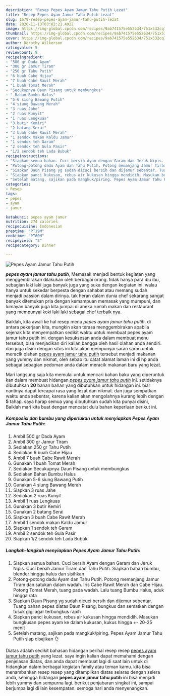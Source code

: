 ```yaml
---
description: "Resep Pepes Ayam Jamur Tahu Putih Lezat"
title: "Resep Pepes Ayam Jamur Tahu Putih Lezat"
slug: 1679-resep-pepes-ayam-jamur-tahu-putih-lezat
date: 2020-11-13T03:02:21.492Z
image: https://img-global.cpcdn.com/recipes/9ab741575e552634/751x532cq70/pepes-ayam-jamur-tahu-putih-foto-resep-utama.jpg
thumbnail: https://img-global.cpcdn.com/recipes/9ab741575e552634/751x532cq70/pepes-ayam-jamur-tahu-putih-foto-resep-utama.jpg
cover: https://img-global.cpcdn.com/recipes/9ab741575e552634/751x532cq70/pepes-ayam-jamur-tahu-putih-foto-resep-utama.jpg
author: Dorothy Wilkerson
ratingvalue: 5
reviewcount: 9
recipeingredient:
- "500 gr Dada Ayam"
- "300 gr Jamur Tiram"
- "250 gr Tahu Putih"
- "6 buah Cabe Hijau"
- "7 buah Cabe Rawit Merah"
- "1 buah Tomat Merah"
- "Secukupnya Daun Pisang untuk membungkus"
- " Bahan Bumbu Halus"
- "5-6 siung Bawang Putih"
- "4 siung Bawang Merah"
- "3 ruas Jahe"
- "2 ruas Kunyit"
- "1 ruas Lengkuas"
- "3 butir Kemiri"
- "2 batang Serai"
- "3 buah Cabe Rawit Merah"
- "1 sendok makan Kaldu Jamur"
- "1 sendok teh Garam"
- "2 sendok teh Gula Pasir"
- "1/2 sendok teh Lada Bubuk"
recipeinstructions:
- "Siapkan semua bahan. Cuci bersih Ayam dengan Garam dan Jeruk Nipis. Cuci bersih Jamur Tiram dan Tahu Putih. Siapkan bahan bumbu, blender hingga halus dan sisihkan"
- "Potong-potong dadu Ayam dan Tahu Putih. Potong memanjang Jamur Tiram dan satukan dalam wadah. Iris Cabe Rawit Merah dan Cabe Hijau. Potong Tomat Merah, tuang pada wadah. Lalu tuang Bumbu Halus, aduk hingga rata"
- "Siapkan Daun Pisang yg sudah dicuci bersih dan dijemur sebentar. Tuang bahan pepes diatas Daun Pisang, bungkus dan sematkan dengan tusuk gigi agar terbungkus rapih"
- "Siapkan panci kukusan, rebus air kukusan hingga mendidih. Masukan bungkusan pepes ayam ke dalam kukusan, kukus hingga +- 20-25 menit"
- "Setelah matang, sajikan pada mangkuk/piring. Pepes Ayam Jamur Tahu Putih siap disajikan 👌"
categories:
- Resep
tags:
- pepes
- ayam
- jamur

katakunci: pepes ayam jamur 
nutrition: 274 calories
recipecuisine: Indonesian
preptime: "PT19M"
cooktime: "PT60M"
recipeyield: "2"
recipecategory: Dinner

---
```



![Pepes Ayam Jamur Tahu Putih](https://img-global.cpcdn.com/recipes/9ab741575e552634/751x532cq70/pepes-ayam-jamur-tahu-putih-foto-resep-utama.jpg)

<b><i>pepes ayam jamur tahu putih</i></b>, Memasak menjadi bentuk kegiatan yang menggembirakan dilakukan oleh berbagai orang. tidak hanya para ibu ibu, sebagian laki laki juga banyak juga yang suka dengan kegiatan ini. walau hanya untuk sekedar berpesta dengan sahabat atau memang sudah menjadi passion dalam dirinya. tak heran dalam dunia chef sekarang sangat banyak ditemukan pria dengan kemampuan memasak yang mumpuni, dan lumayan banyak juga kita jumpai di aneka rumah makan dan restaurant yang mempunyai koki laki laki sebagai chef terbaik nya.



Baiklah, kita awali ke hal resep menu <i>pepes ayam jamur tahu putih</i>. di antara pekerjaan kita, mungkin akan terasa menggembirakan apabila sejenak kita menyempatkan sedikit waktu untuk membuat pepes ayam jamur tahu putih ini. dengan kesuksesan anda dalam membuat menu tersebut, bisa menjadikan diri kalian bangga oleh hasil olahan anda sendiri. dan juga disini dengan situs ini kita akan mempunyai saran saran untuk meracik olahan <u>pepes ayam jamur tahu putih</u> tersebut menjadi makanan yang yummy dan nikmat, oleh sebab itu catat alamat laman ini di hp anda sebagai sebagian pedoman anda dalam meracik makanan baru yang lezat.


Mari langsung saja kita memulai untuk mencari bahan baku yang diperuntuk kan dalam membuat hidangan <u><i>pepes ayam jamur tahu putih</i></u> ini. setidaknya dibutuhkan <b>20</b> bahan bahan yang dibutuhkan untuk hidangan ini. biar nantinya dapat tercapai rasa yang lezat dan nikmat. dan juga sempatkan waktu anda sebentar, karena kalian akan mengolahnya kurang lebih dengan <b>5</b> tahap. saya harap semua yang dibutuhkan sudah kita punyai disini, Baiklah mari kita buat dengan mencatat dulu bahan keperluan berikut ini.

<!--inarticleads1-->

##### Komposisi dan bumbu yang diperlukan untuk menyiapkan Pepes Ayam Jamur Tahu Putih:

1. Ambil 500 gr Dada Ayam
1. Ambil 300 gr Jamur Tiram
1. Sediakan 250 gr Tahu Putih
1. Sediakan 6 buah Cabe Hijau
1. Ambil 7 buah Cabe Rawit Merah
1. Gunakan 1 buah Tomat Merah
1. Sediakan Secukupnya Daun Pisang untuk membungkus
1. Sediakan  Bahan Bumbu Halus
1. Gunakan 5-6 siung Bawang Putih
1. Gunakan 4 siung Bawang Merah
1. Siapkan 3 ruas Jahe
1. Sediakan 2 ruas Kunyit
1. Ambil 1 ruas Lengkuas
1. Gunakan 3 butir Kemiri
1. Gunakan 2 batang Serai
1. Siapkan 3 buah Cabe Rawit Merah
1. Ambil 1 sendok makan Kaldu Jamur
1. Siapkan 1 sendok teh Garam
1. Ambil 2 sendok teh Gula Pasir
1. Siapkan 1/2 sendok teh Lada Bubuk




<!--inarticleads2-->

##### Langkah-langkah menyiapkan Pepes Ayam Jamur Tahu Putih:

1. Siapkan semua bahan. Cuci bersih Ayam dengan Garam dan Jeruk Nipis. Cuci bersih Jamur Tiram dan Tahu Putih. Siapkan bahan bumbu, blender hingga halus dan sisihkan
1. Potong-potong dadu Ayam dan Tahu Putih. Potong memanjang Jamur Tiram dan satukan dalam wadah. Iris Cabe Rawit Merah dan Cabe Hijau. Potong Tomat Merah, tuang pada wadah. Lalu tuang Bumbu Halus, aduk hingga rata
1. Siapkan Daun Pisang yg sudah dicuci bersih dan dijemur sebentar. Tuang bahan pepes diatas Daun Pisang, bungkus dan sematkan dengan tusuk gigi agar terbungkus rapih
1. Siapkan panci kukusan, rebus air kukusan hingga mendidih. Masukan bungkusan pepes ayam ke dalam kukusan, kukus hingga +- 20-25 menit
1. Setelah matang, sajikan pada mangkuk/piring. Pepes Ayam Jamur Tahu Putih siap disajikan 👌




Diatas adalah sedikit bahasan hidangan perihal resep resep <u>pepes ayam jamur tahu putih</u> yang lezat. saya ingin kalian dapat memahami dengan penjelasan diatas, dan anda dapat membuat lagi di saat lain untuk di hidangkan dalam berbagai kegiatan family atau teman kamu. kita bisa menambahkan resep resep yang ditampilkan diatas selaras dengan selera anda, sehingga hidangan <b>pepes ayam jamur tahu putih</b> ini bisa menjadi lebih yummy dan sempurna lagi. berikut penjabaran singkat ini, sampai berjumpa lagi di lain kesempatan. semoga hari anda menyenangkan.
